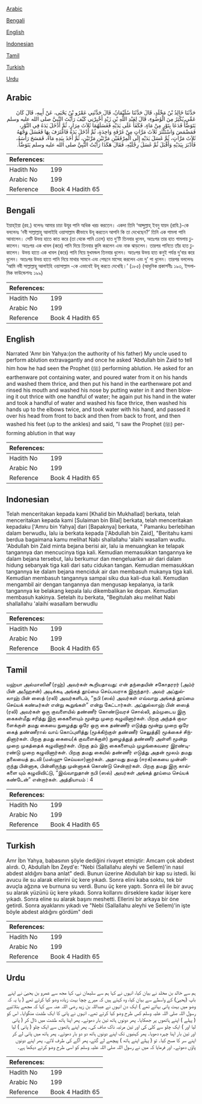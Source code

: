[Arabic](#arabic)

[Bengali](#bengali)

[English](#english)

[Indonesian](#indonesian)

[Tamil](#tamil)

[Turkish](#turkish)

[Urdu](#urdu)

## Arabic


<div dir="rtl" lang="ar" style={{fontSize:'larger',backgroundColor:'#f8f9fa',padding:20}}>
حَدَّثَنَا خَالِدُ بْنُ مَخْلَدٍ، قَالَ حَدَّثَنَا سُلَيْمَانُ، قَالَ حَدَّثَنِي عَمْرُو بْنُ يَحْيَى، عَنْ أَبِيهِ، قَالَ كَانَ عَمِّي يُكْثِرُ مِنَ الْوُضُوءِ، قَالَ لِعَبْدِ اللَّهِ بْنِ زَيْدٍ أَخْبِرْنِي كَيْفَ رَأَيْتَ النَّبِيَّ صلى الله عليه وسلم يَتَوَضَّأُ فَدَعَا بِتَوْرٍ مِنْ مَاءٍ، فَكَفَأَ عَلَى يَدَيْهِ فَغَسَلَهُمَا ثَلاَثَ مِرَارٍ، ثُمَّ أَدْخَلَ يَدَهُ فِي التَّوْرِ، فَمَضْمَضَ وَاسْتَنْثَرَ ثَلاَثَ مَرَّاتٍ مِنْ غَرْفَةٍ وَاحِدَةٍ، ثُمَّ أَدْخَلَ يَدَهُ فَاغْتَرَفَ بِهَا فَغَسَلَ وَجْهَهُ ثَلاَثَ مَرَّاتٍ، ثُمَّ غَسَلَ يَدَيْهِ إِلَى الْمِرْفَقَيْنِ مَرَّتَيْنِ مَرَّتَيْنِ، ثُمَّ أَخَذَ بِيَدِهِ مَاءً، فَمَسَحَ رَأْسَهُ، فَأَدْبَرَ بِيَدَيْهِ وَأَقْبَلَ ثُمَّ غَسَلَ رِجْلَيْهِ، فَقَالَ هَكَذَا رَأَيْتُ النَّبِيَّ صلى الله عليه وسلم يَتَوَضَّأُ‏.‏
</div>
<div style={{backgroundColor:'#f8f9fa',padding:20, marginBottom: 10}}><table> <thead> <tr> <th>References:</th> <th></th> </tr> </thead> <tbody><tr><td>Hadith No</td><td>199</td></tr><tr><td>Arabic No</td><td>199</td></tr><tr><td>Reference</td><td>Book 4 Hadith 65</td></tr></tbody></table></div>

## Bengali


<div dir="ltr" lang="bn" style={{fontSize:'larger',backgroundColor:'#f8f9fa',padding:20}}>
ইয়াহ্ইয়া (রহ.) বলেনঃ আমার চাচা উযূর পানি অধিক খরচ করতেন। একদা তিনি ‘আব্দুল্লাহ্ ইবনু যায়দ (রাযি.)-কে বললেনঃ ‘নবী সাল্লাল্লাহু আলাইহি ওয়াসাল্লাম কীভাবে উযূ করতেন আপনি কি তা দেখেছেন?’ তিনি এক গামলা পানি আনালেন। সেটি উভয় হাতে কাত করে (তা থেকে পানি ঢেলে) হাত দু’টি তিনবার ধুলেন, অতঃপর তার হাত গামলায় ঢুকালেন। অতঃপর এক খাবল (করে) পানি দিয়ে তিনবার কুলি করলেন এবং নাক ঝাড়লেন। তারপর পানিতে তাঁর হাত ঢুকালেন। উভয় হাতে এক খাবল (করে) পানি নিয়ে মুখমন্ডল তিনবার ধুলেন। অতঃপর উভয় হাত কনুই পর্যন্ত দু’বার করে ধুলেন। অতঃপর উভয় হাতে পানি নিয়ে মাথার সামনে এবং পেছনে মাসেহ করলেন এবং দু’ পা ধুলেন। তারপর বললেনঃ ‘আমি নবী সাল্লাল্লাহু আলাইহি ওয়াসাল্লাম -কে এভাবেই উযূ করতে দেখেছি।’ (১৮৫) (আধুনিক প্রকাশনীঃ ১৯৩, ইসলামিক ফাউন্ডেশনঃ ১৯৯)
</div>
<div style={{backgroundColor:'#f8f9fa',padding:20, marginBottom: 10}}><table> <thead> <tr> <th>References:</th> <th></th> </tr> </thead> <tbody><tr><td>Hadith No</td><td>199</td></tr><tr><td>Arabic No</td><td>199</td></tr><tr><td>Reference</td><td>Book 4 Hadith 65</td></tr></tbody></table></div>

## English


<div dir="ltr" lang="en" style={{fontSize:'larger',backgroundColor:'#f8f9fa',padding:20}}>
Narrated 'Amr bin Yahya:(on the authority of his father) My uncle used to perform ablution extravagantly and once he asked 'Abdullah bin Zaid to tell him how he had seen the Prophet (ﷺ) performing ablution. He asked for an earthenware pot containing water, and poured water from it on his hands and washed them thrice, and then put his hand in the earthenware pot and rinsed his mouth and washed his nose by putting water in it and then blowing it out thrice with one handful of water; he again put his hand in the water and took a handful of water and washed his face thrice, then washed his hands up to the elbows twice, and took water with his hand, and passed it over his head from front to back and then from back to front, and then washed his feet (up to the ankles) and said, "I saw the Prophet (ﷺ) performing ablution in that way
</div>
<div style={{backgroundColor:'#f8f9fa',padding:20, marginBottom: 10}}><table> <thead> <tr> <th>References:</th> <th></th> </tr> </thead> <tbody><tr><td>Hadith No</td><td>199</td></tr><tr><td>Arabic No</td><td>199</td></tr><tr><td>Reference</td><td>Book 4 Hadith 65</td></tr></tbody></table></div>

## Indonesian


<div dir="ltr" lang="id" style={{fontSize:'larger',backgroundColor:'#f8f9fa',padding:20}}>
Telah menceritakan kepada kami [Khalid bin Mukhallad] berkata, telah menceritakan kepada kami [Sulaiman bin Bilal] berkata, telah menceritakan kepadaku ['Amru bin Yahya] dari [Bapaknya] berkata, " Pamanku berlebihan dalam berwudlu, lalu ia berkata kepada ['Abdullah bin Zaid], "Beritahu kami berdua bagaimana kamu melihat Nabi shallallahu 'alaihi wasallam wudlu. 'Abdullah bin Zaid minta bejana berisi air, lalu ia menuangkan ke telapak tangannya dan mencucinya tiga kali. Kemudian memasukkan tangannya ke dalam bejana tersebut, lalu berkumur dan mengeluarkan air dari dalam hidung sebanyak tiga kali dari satu cidukan tangan. Kemudian memasukkan tangannya ke dalam bejana menciduk air dan membasuh mukanya tiga kali. Kemudian membasuh tangannya sampai siku dua kali-dua kali. Kemudian mengambil air dengan tangannya dan mengusap kepalanya, ia tarik tangannya ke belakang kepala lalu dikembalikan ke depan. Kemudian membasuh kakinya. Setelah itu berkata, "Begitulah aku melihat Nabi shallallahu 'alaihi wasallam berwudlu
</div>
<div style={{backgroundColor:'#f8f9fa',padding:20, marginBottom: 10}}><table> <thead> <tr> <th>References:</th> <th></th> </tr> </thead> <tbody><tr><td>Hadith No</td><td>199</td></tr><tr><td>Arabic No</td><td>199</td></tr><tr><td>Reference</td><td>Book 4 Hadith 65</td></tr></tbody></table></div>

## Tamil


<div dir="ltr" lang="ta" style={{fontSize:'larger',backgroundColor:'#f8f9fa',padding:20}}>
யஹ்யா அல்மாஸினீ (ரஹ்) அவர்கள் கூறியதாவது: என் தந்தையின் சகோதரரர் (அம்ர் பின் அபீஹசன்) அடிக்கடி அங்கத் தூய்மை செய்பவராக இருந்தார். அவர் அப்துல்லாஹ் பின் ஸைத் (ரலி) அவர்களிடம், “நபி (ஸல்) அவர்கள் எவ்வாறு அங்கத் தூய்மை செய்யக் கண்டீர்கள் என்று கூறுங்கள்” என்று கேட்டார்கள். அப்துல்லாஹ் பின் ஸைத் (ரலி) அவர்கள் ஒரு குவளையில் தண்ணீர் கொண்டுவரச் சொல்லி, தம்முடைய இரு கைகள்மீது சரித்து இரு கைகளையும் மூன்று முறை கழுவினார்கள். பிறகு அந்தக் குவளைக்குள் தமது கையை நுழைத்து ஒரே ஒரு கை தண்ணீர் எடுத்து மூன்று முறை ஒரே கைத் தண்ணீரால் வாய் கொப்புளித்து (மூக்கிற்குள் தண்ணீர் செலுத்தி) மூக்கைச் சிந்தினார்கள். பிறகு தமது கையை(க் குவளைக்குள்) நுழைத்துத் தண்ணீர் அள்ளி மூன்று முறை முகத்தைக் கழுவினார்கள். பிறகு தம் இரு கைகளையும் முழங்கைவரை இரண்டிரண்டு முறை கழுவினார்கள். பிறகு தமது கையில் தண்ணீர் எடுத்து அதன் மூலம் தமது தலையைத் தடவி (மஸ்ஹு செய்யலா)னார்கள். அதாவது தமது (ஈரக்)கையை முன்னிருந்து பின்னாக, பின்னிருந்து முன்னாகக் கொண்டு சென்றார்கள். பிறகு தமது இரு கால்களை யும் கழுவிவிட்டு, “இவ்வாறுதான் நபி (ஸல்) அவர்கள் அங்கத் தூய்மை செய்யக் கண்டேன்” என்றார்கள். அத்தியாயம் : 4
</div>
<div style={{backgroundColor:'#f8f9fa',padding:20, marginBottom: 10}}><table> <thead> <tr> <th>References:</th> <th></th> </tr> </thead> <tbody><tr><td>Hadith No</td><td>199</td></tr><tr><td>Arabic No</td><td>199</td></tr><tr><td>Reference</td><td>Book 4 Hadith 65</td></tr></tbody></table></div>

## Turkish


<div dir="ltr" lang="tr" style={{fontSize:'larger',backgroundColor:'#f8f9fa',padding:20}}>
Amr İbn Yahya, babasının şöyle dediğini rivayet etmiştir: Amcam çok abdest alırdı. O, Abdullah İbn Zeyd'e: "Nebi (Sallallahu aleyhi ve Sellem)'in nasıl abdest aldığını bana anlat" dedi. Bunun üzerine Abdullah bir kap su istedi. İki avucu ile su alarak ellerini üç kere yıkadı. Sonra elini kaba soktu, tek bir avuçla ağzına ve burnuna su verdi. Bunu üç kere yaptı. Sonra eli ile bir avuç su alarak yüzünü üç kere yıkadı. Sonra kollarını dirseklere kadar ikişer kere yıkadı. Sonra eline su alarak başını meshetti. Ellerini bir arkaya bir öne getirdi. Sonra ayaklarını yıkadı ve "Nebi (Sallallahu aleyhi ve Sellem)'in işte böyle abdest aldığını gördüm" dedi
</div>
<div style={{backgroundColor:'#f8f9fa',padding:20, marginBottom: 10}}><table> <thead> <tr> <th>References:</th> <th></th> </tr> </thead> <tbody><tr><td>Hadith No</td><td>199</td></tr><tr><td>Arabic No</td><td>199</td></tr><tr><td>Reference</td><td>Book 4 Hadith 65</td></tr></tbody></table></div>

## Urdu


<div dir="rtl" lang="ur" style={{fontSize:'larger',backgroundColor:'#f8f9fa',padding:20}}>
ہم سے خالد بن مخلد نے بیان کیا، انہوں نے کہا ہم سے سلیمان نے، کہا مجھ سے عمرو بن یحییٰ نے اپنے باپ (یحییٰ) کے واسطے سے بیان کیا، وہ کہتے ہیں کہ میرے چچا بہت زیادہ وضو کیا کرتے تھے ( یا یہ کہ وضو میں بہت پانی بہاتے تھے ) ایک دن انہوں نے عبداللہ بن زید رضی اللہ عنہ سے کہا کہ مجھے بتلائیے رسول اللہ صلی اللہ علیہ وسلم کس طرح وضو کیا کرتے تھے۔ انہوں نے پانی کا ایک طشت منگوایا۔ اس کو ( پہلے ) اپنے ہاتھوں پر جھکایا۔ پھر دونوں ہاتھ تین بار دھوئے۔ پھر اپنا ہاتھ طشت میں ڈال کر ( پانی لیا اور ) ایک چلو سے کلی کی اور تین مرتبہ ناک صاف کی۔ پھر اپنے ہاتھوں سے ایک چلو ( پانی ) لیا اور تین بار اپنا چہرہ دھویا۔ پھر کہنیوں تک اپنے دونوں ہاتھ دو دو بار دھوئے۔ پھر ہاتھ میں پانی لے کر اپنے سر کا مسح کیا۔ تو ( پہلے اپنے ہاتھ ) پیچھے لے گئے، پھر آگے کی طرف لائے۔ پھر اپنے دونوں پاؤں دھوئے۔ اور فرمایا کہ میں نے رسول اللہ صلی اللہ علیہ وسلم کو اسی طرح وضو کرتے دیکھا ہے۔
</div>
<div style={{backgroundColor:'#f8f9fa',padding:20, marginBottom: 10}}><table> <thead> <tr> <th>References:</th> <th></th> </tr> </thead> <tbody><tr><td>Hadith No</td><td>199</td></tr><tr><td>Arabic No</td><td>199</td></tr><tr><td>Reference</td><td>Book 4 Hadith 65</td></tr></tbody></table></div>